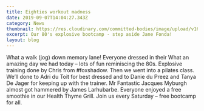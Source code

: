 ```yaml
---
title: Eighties workout madness
date: 2019-09-07T14:04:27.343Z
category: News
thumbnail: https://res.cloudinary.com/committed-bodies/image/upload/v1642428319/blog/69563516_384908092188974_2308941329901551616_n_omvsod.jpg
excerpt: Our 80's explosive bootcamp - step aside Jane Fonda!
layout: blog
---
```

What a walk (jog) down memory lane! Everyone dressed in their What an amazing day we had today – lots of fun reminiscing the 80s. Explosive training done by Chris from #foxshadow. Then we went into a pilates class. We’ll done to Adri du Toit for best dressed and to Danie du Preez and Tanya De Jager for keeping up with the trainer. Mr Fantastic Jacques Myburgh almost got hammered by James Larhubarbe. Everyone enjoyed a free smoothie in our Health Thyme Grill. Join us every Saturday – free bootcamp for all.